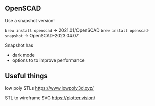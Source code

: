 ## OpenSCAD

Use a snapshot version!

`brew install openscad` -> 2021.01/OpenSCAD
`brew install openscad-snapshot` -> OpenSCAD-2023.04.07

Snapshot has
- dark mode
- options to to improve performance


## Useful things

low poly STLs
https://www.lowpoly3d.xyz/

STL to wireframe SVG
https://plotter.vision/
